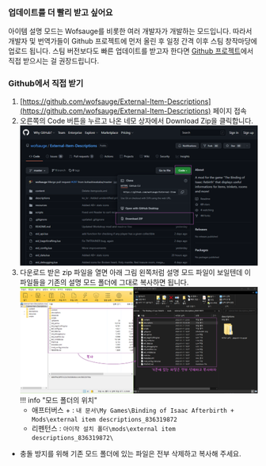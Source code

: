 ### 업데이트를 더 빨리 받고 싶어요

아이템 설명 모드는 Wofsauge를 비롯한 여러 개발자가 개발하는 모드입니다. 따라서 개발자 및 번역가들이 Github 프로젝트에 먼저 올린 후 일정 간격 이후 스팀 창작마당에 업로드 됩니다. 스팀 버전보다도 빠른 업데이트를 받고자 한다면 [Github 프로젝트](https://github.com/wofsauge/External-Item-Descriptions)에서 직접 받으시는 걸 권장드립니다.

### Github에서 직접 받기

1. [https://github.com/wofsauge/External-Item-Descriptions](https://github.com/wofsauge/External-Item-Descriptions) 페이지 접속
2. 오른쪽의 Code 버튼을 누르고 나온 네모 상자에서 Download Zip을 클릭합니다.  
![프로젝트 사이트](../img/howto_git_update1.png)
3. 다운로드 받은 zip 파일을 열면 아래 그림 왼쪽처럼 설명 모드 파일이 보일텐데 이 파일들을 기존의 설명 모드 폴더에 그대로 복사하면 됩니다.
![파일 복사](../img/howto_git_update2.png)
!!! info "모드 폴더의 위치"
    - 애프터버스 + : ```내 문서\My Games\Binding of Isaac Afterbirth + Mods\external item descriptions_836319872```
    - 리펜턴스 : ```아이작 설치 폴더\mods\external item descriptions_836319872\```

- 충돌 방지를 위해 기존 모드 폴더에 있는 파일은 전부 삭제하고 복사해 주세요.  